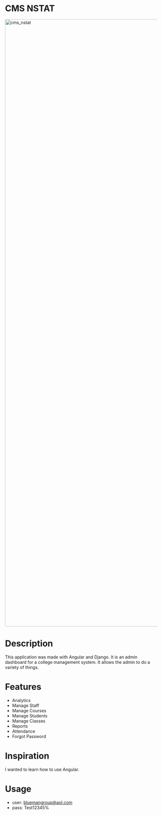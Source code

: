 # CMS NSTAT
<img width="2004" alt="cms_nstat" src="https://user-images.githubusercontent.com/29121238/216863772-0f6b90a8-a6d9-452d-9960-a4186be48eff.png">

# Description
This application was made with Angular and Django. It is an admin dashboard for a college management system. It allows the admin to do a variety of things.

# Features
- Analytics
- Manage Staff
- Manage Courses
- Manage Students
- Manage Classes
- Reports
- Attendance
- Forgot Password

# Inspiration
I wanted to learn how to use Angular.

# Usage
- user: bluemangroup@aol.com
- pass: Test12345%
